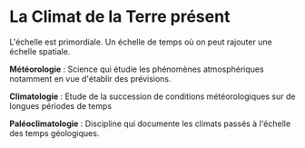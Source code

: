 # La Climat de la Terre présent

L'échelle est primordiale. Un échelle de temps où on peut rajouter une échelle spatiale.

**Météorologie** : Science qui étudie les phénomènes atmosphériques notamment en vue d'établir des prévisions.

**Climatologie** : Etude de la succession de conditions météorologiques sur de longues périodes de temps

**Paléoclimatologie** : Discipline qui documente les climats passés à l'échelle des temps géologiques.

